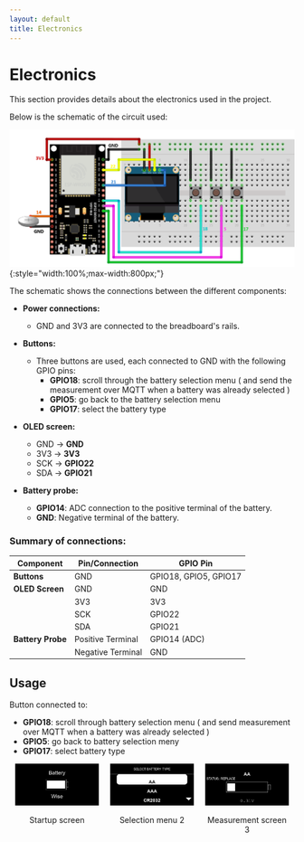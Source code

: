 ```yaml
---
layout: default
title: Electronics
---
```


# Electronics

This section provides details about the electronics used in the project.

Below is the schematic of the circuit used:

![Fritzing Schematic](images/circuit.png){:style="width:100%;max-width:800px;"}

The schematic shows the connections between the different components:

- **Power connections:**
  - GND and 3V3 are connected to the breadboard's rails.

- **Buttons:**
  - Three buttons are used, each connected to GND with the following GPIO pins:
    - **GPIO18**: scroll through the battery selection menu ( and send the measurement over MQTT when a battery was already selected )
    - **GPIO5**: go back to the battery selection menu
    - **GPIO17**: select the battery type

- **OLED screen:**
  - GND → **GND**
  - 3V3 → **3V3**
  - SCK → **GPIO22**
  - SDA → **GPIO21**

- **Battery probe:**
  - **GPIO14**: ADC connection to the positive terminal of the battery.
  - **GND**: Negative terminal of the battery.

### Summary of connections:

| Component           | Pin/Connection        | GPIO Pin         |
|---------------------|-----------------------|------------------|
| **Buttons**         | GND                   | GPIO18, GPIO5, GPIO17 |
| **OLED Screen**     | GND                   | GND              |
|                     | 3V3                   | 3V3              |
|                     | SCK                   | GPIO22           |
|                     | SDA                   | GPIO21           |
| **Battery Probe**   | Positive Terminal     | GPIO14 (ADC)     |
|                     | Negative Terminal     | GND              |

## Usage
Button connected to:
- **GPIO18**: scroll through battery selection menu ( and send measurement over MQTT when a battery was already selected )
- **GPIO5**: go back to battery selection meny
- **GPIO17**: select battery type

<div style="display: flex; justify-content: space-between; text-align: center;">
  <div style="flex: 1; margin: 0 10px;">
    <img src="images/startup.png" alt="Afbeelding 1" style="width: 100%;">
    <p>Startup screen</p>
  </div>
  <div style="flex: 1; margin: 0 10px;">
    <img src="images/menu.png" alt="Afbeelding 2" style="width: 100%;">
    <p>Selection menu 2</p>
  </div>
  <div style="flex: 1; margin: 0 10px;">
    <img src="images/measurement.png" alt="Afbeelding 3" style="width: 100%;">
    <p>Measurement screen 3</p>
  </div>
</div>

